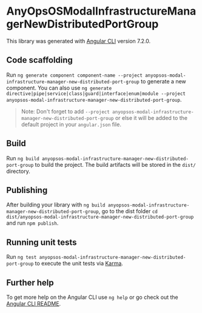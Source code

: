 # AnyOpsOSModalInfrastructureManagerNewDistributedPortGroup

This library was generated with [Angular CLI](https://github.com/angular/angular-cli) version 7.2.0.

## Code scaffolding

Run `ng generate component component-name --project anyopsos-modal-infrastructure-manager-new-distributed-port-group` to generate a new component. You can also use `ng generate directive|pipe|service|class|guard|interface|enum|module --project anyopsos-modal-infrastructure-manager-new-distributed-port-group`.
> Note: Don't forget to add `--project anyopsos-modal-infrastructure-manager-new-distributed-port-group` or else it will be added to the default project in your `angular.json` file. 

## Build

Run `ng build anyopsos-modal-infrastructure-manager-new-distributed-port-group` to build the project. The build artifacts will be stored in the `dist/` directory.

## Publishing

After building your library with `ng build anyopsos-modal-infrastructure-manager-new-distributed-port-group`, go to the dist folder `cd dist/anyopsos-modal-infrastructure-manager-new-distributed-port-group` and run `npm publish`.

## Running unit tests

Run `ng test anyopsos-modal-infrastructure-manager-new-distributed-port-group` to execute the unit tests via [Karma](https://karma-runner.github.io).

## Further help

To get more help on the Angular CLI use `ng help` or go check out the [Angular CLI README](https://github.com/angular/angular-cli/blob/master/README.md).

